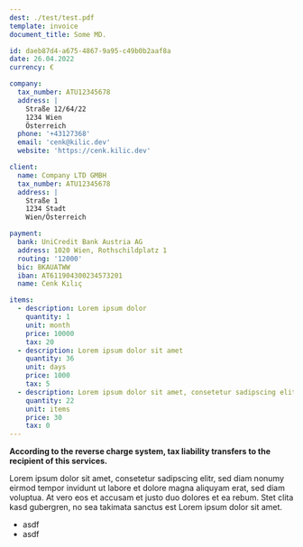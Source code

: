 ```yaml
---
dest: ./test/test.pdf
template: invoice
document_title: Some MD.

id: daeb87d4-a675-4867-9a95-c49b0b2aaf8a
date: 26.04.2022
currency: €

company:
  tax_number: ATU12345678
  address: |
    Straße 12/64/22
    1234 Wien
    Österreich
  phone: '+43127368'
  email: 'cenk@kilic.dev'
  website: 'https://cenk.kilic.dev'

client:
  name: Company LTD GMBH
  tax_number: ATU12345678
  address: |
    Straße 1
    1234 Stadt
    Wien/Österreich

payment:
  bank: UniCredit Bank Austria AG
  address: 1020 Wien, Rothschildplatz 1
  routing: '12000'
  bic: BKAUATWW
  iban: AT611904300234573201
  name: Cenk Kılıç

items:
  - description: Lorem ipsum dolor
    quantity: 1
    unit: month
    price: 10000
    tax: 20
  - description: Lorem ipsum dolor sit amet
    quantity: 36
    unit: days
    price: 1000
    tax: 5
  - description: Lorem ipsum dolor sit amet, consetetur sadipscing elitr, sed diam
    quantity: 22
    unit: items
    price: 30
    tax: 0
---
```


**According to the reverse charge system, tax liability transfers to the recipient of this services.**

Lorem ipsum dolor sit amet, consetetur sadipscing elitr, sed diam nonumy eirmod tempor invidunt ut labore et dolore magna aliquyam erat, sed diam voluptua. At vero eos et accusam et justo duo dolores et ea rebum. Stet clita kasd gubergren, no sea takimata sanctus est Lorem ipsum dolor sit amet.

- asdf
- asdf
